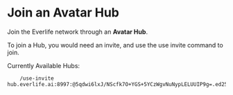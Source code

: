 # Join an Avatar Hub

Join the Everlife network through an **Avatar Hub**. 

To join a Hub, you would need an invite, and use the use invite command to join.

Currently Available Hubs:

        /use-invite hub.everlife.ai:8997:@5qdwi6lxJ/NScfk7O+YGS+5YCzWgvNuNypLELUUIP9g=.ed25519~/xk/cy9kRdgpXAEtIVJCWvh0bphPUh879q+QcjgSbO0=

